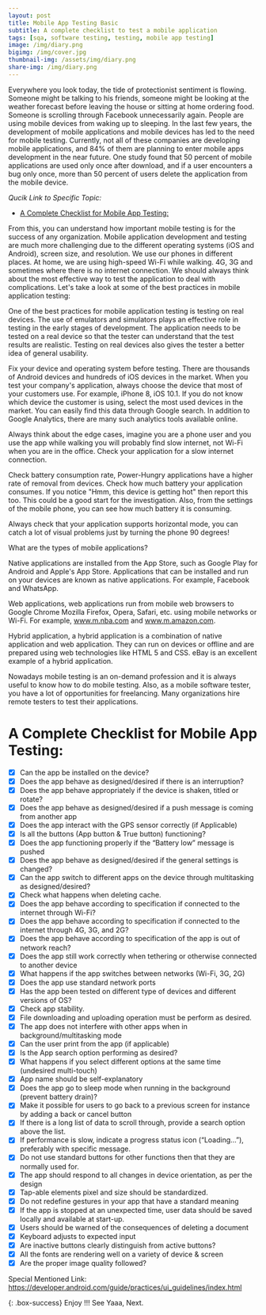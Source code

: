 ```yaml
---
layout: post
title: Mobile App Testing Basic
subtitle: A complete checklist to test a mobile application
tags: [sqa, software testing, testing, mobile app testing]
image: /img/diary.png
bigimg: /img/cover.jpg
thumbnail-img: /assets/img/diary.png
share-img: /img/diary.png
---
```


Everywhere you look today, the tide of protectionist sentiment is flowing. Someone might be talking to his friends, someone might be looking at the weather forecast before leaving the house or sitting at home ordering food. Someone is scrolling through Facebook unnecessarily again. People are using mobile devices from waking up to sleeping. In the last few years, the development of mobile applications and mobile devices has led to the need for mobile testing. Currently, not all of these companies are developing mobile applications, and 84% of them are planning to enter mobile apps development in the near future.
One study found that 50 percent of mobile applications are used only once after download, and if a user encounters a bug only once, more than 50 percent of users delete the application from the mobile device.

_Qucik Link to Specific Topic:_
- [A Complete Checklist for Mobile App Testing:](#a-complete-checklist-for-mobile-app-testing)


From this, you can understand how important mobile testing is for the success of any organization. Mobile application development and testing are much more challenging due to the different operating systems (iOS and Android), screen size, and resolution.
We use our phones in different places. At home, we are using high-speed Wi-Fi while walking. 4G, 3G and sometimes where there is no internet connection. We should always think about the most effective way to test the application to deal with complications. Let's take a look at some of the best practices in mobile application testing:

One of the best practices for mobile application testing is testing on real devices. The use of emulators and simulators plays an effective role in testing in the early stages of development. The application needs to be tested on a real device so that the tester can understand that the test results are realistic. Testing on real devices also gives the tester a better idea of ​​general usability.

Fix your device and operating system before testing. There are thousands of Android devices and hundreds of iOS devices in the market. When you test your company's application, always choose the device that most of your customers use. For example, iPhone 8, iOS 10.1.
If you do not know which device the customer is using, select the most used devices in the market. You can easily find this data through Google search. In addition to Google Analytics, there are many such analytics tools available online.

Always think about the edge cases, imagine you are a phone user and you use the app while walking you will probably find slow internet, not Wi-Fi when you are in the office. Check your application for a slow internet connection.

Check battery consumption rate, Power-Hungry applications have a higher rate of removal from devices. Check how much battery your application consumes. If you notice "Hmm, this device is getting hot" then report this too. This could be a good start for the investigation. Also, from the settings of the mobile phone, you can see how much battery it is consuming.

Always check that your application supports horizontal mode, you can catch a lot of visual problems just by turning the phone 90 degrees!

What are the types of mobile applications?

Native applications are installed from the App Store, such as Google Play for Android and Apple's App Store. Applications that can be installed and run on your devices are known as native applications. For example, Facebook and WhatsApp.

Web applications, web applications run from mobile web browsers to Google Chrome Mozilla Firefox, Opera, Safari, etc. using mobile networks or Wi-Fi. For example, www.m.nba.com and www.m.amazon.com.

Hybrid application, a hybrid application is a combination of native application and web application. They can run on devices or offline and are prepared using web technologies like HTML 5 and CSS. eBay is an excellent example of a hybrid application.

Nowadays mobile testing is an on-demand profession and it is always useful to know how to do mobile testing. Also, as a mobile software tester, you have a lot of opportunities for freelancing. Many organizations hire remote testers to test their applications.

# A Complete Checklist for Mobile App Testing:

- [x] Can the app be installed on the device?
- [x] Does the app behave as designed/desired if there is an interruption?
- [x] Does the app behave appropriately if the device is shaken, titled or rotate?
- [x] Does the app behave as designed/desired if a push message is coming from another app
- [x] Does the app interact with the GPS sensor correctly (if Applicable)
- [x] Is all the buttons (App button & True button) functioning?
- [x] Does the app functioning properly if the “Battery low” message is pushed
- [x] Does the app behave as designed/desired if the general settings is changed?
- [x] Can the app switch to different apps on the device through multitasking as designed/desired?
- [x] Check what happens when deleting cache.
- [x] Does the app behave according to specification if connected to the internet through Wi-Fi?
- [x] Does the app behave according to specification if connected to the internet through 4G, 3G, and 2G?
- [x] Does the app behave according to specification of the app is out of network reach?
- [x] Does the app still work correctly when tethering or otherwise connected to another device
- [x] What happens if the app switches between networks (Wi-Fi, 3G, 2G)
- [x] Does the app use standard network ports
- [x] Has the app been tested on different type of devices and different versions of OS?
- [x] Check app stability.
- [x] File downloading and uploading operation must be perform as desired.
- [x] The app does not interfere with other apps when in background/multitasking mode
- [x] Can the user print from the app (if applicable)
- [x] Is the App search option performing as desired?
- [x] What happens if you select different options at the same time (undesired multi-touch)
- [x] App name should be self-explanatory
- [x] Does the app go to sleep mode when running in the background (prevent battery drain)?
- [x] Make it possible for users to go back to a previous screen for instance by adding a back or cancel button
- [x] If there is a long list of data to scroll through, provide a search option above the list.
- [x] If performance is slow, indicate a progress status icon (“Loading…”), preferably with specific message.
- [x] Do not use standard buttons for other functions then that they are normally used for.
- [x] The app should respond to all changes in device orientation, as per the design
- [x] Tap-able elements pixel and size should be standardized.
- [x] Do not redefine gestures in your app that have a standard meaning
- [x] If the app is stopped at an unexpected time, user data should be saved locally and available at start-up.
- [x] Users should be warned of the consequences of deleting a document
- [x] Keyboard adjusts to expected input
- [x] Are inactive buttons clearly distinguish from active buttons?
- [x] All the fonts are rendering well on a variety of device & screen
- [x] Are the proper image quality followed?

Special Mentioned Link: https://developer.android.com/guide/practices/ui_guidelines/index.html

{: .box-success}
Enjoy !!!
See Yaaa, Next.
